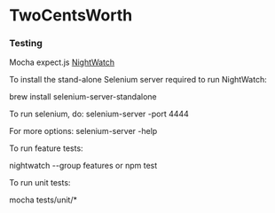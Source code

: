 # TwoCentsWorth


### Testing

Mocha
expect.js
[NightWatch](http://nightwatchjs.org/guide#installation)

To install the stand-alone Selenium server required to run NightWatch:

brew install selenium-server-standalone

To run selenium, do: selenium-server -port 4444

For more options: selenium-server -help

To run feature tests:

nightwatch --group features
or
npm test

To run unit tests:

mocha tests/unit/*

